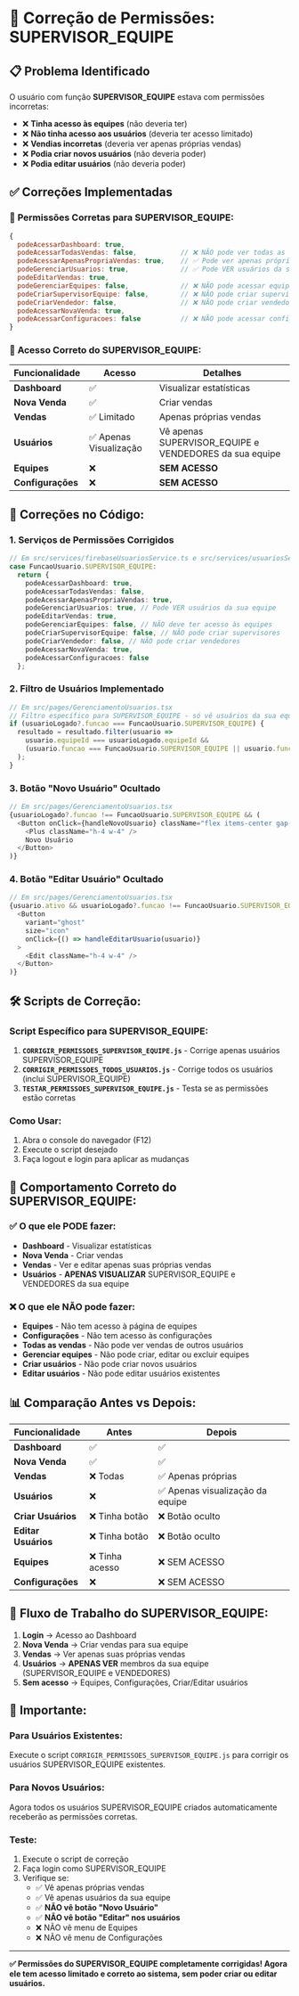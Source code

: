 # 🔧 Correção de Permissões: SUPERVISOR_EQUIPE

## 📋 Problema Identificado

O usuário com função **SUPERVISOR_EQUIPE** estava com permissões incorretas:
- ❌ **Tinha acesso às equipes** (não deveria ter)
- ❌ **Não tinha acesso aos usuários** (deveria ter acesso limitado)
- ❌ **Vendias incorretas** (deveria ver apenas próprias vendas)
- ❌ **Podia criar novos usuários** (não deveria poder)
- ❌ **Podia editar usuários** (não deveria poder)

## ✅ Correções Implementadas

### 🔧 **Permissões Corretas para SUPERVISOR_EQUIPE:**

```javascript
{
  podeAcessarDashboard: true,
  podeAcessarTodasVendas: false,           // ❌ NÃO pode ver todas as vendas
  podeAcessarApenasPropriaVendas: true,    // ✅ Pode ver apenas próprias vendas
  podeGerenciarUsuarios: true,             // ✅ Pode VER usuários da sua equipe
  podeEditarVendas: true,
  podeGerenciarEquipes: false,             // ❌ NÃO pode acessar equipes
  podeCriarSupervisorEquipe: false,        // ❌ NÃO pode criar supervisores
  podeCriarVendedor: false,                // ❌ NÃO pode criar vendedores
  podeAcessarNovaVenda: true,
  podeAcessarConfiguracoes: false          // ❌ NÃO pode acessar configurações
}
```

### 🎯 **Acesso Correto do SUPERVISOR_EQUIPE:**

| Funcionalidade | Acesso | Detalhes |
|----------------|--------|----------|
| **Dashboard** | ✅ | Visualizar estatísticas |
| **Nova Venda** | ✅ | Criar vendas |
| **Vendas** | ✅ Limitado | Apenas próprias vendas |
| **Usuários** | ✅ Apenas Visualização | Vê apenas SUPERVISOR_EQUIPE e VENDEDORES da sua equipe |
| **Equipes** | ❌ | **SEM ACESSO** |
| **Configurações** | ❌ | **SEM ACESSO** |

## 🔧 **Correções no Código:**

### 1. **Serviços de Permissões Corrigidos**
```typescript
// Em src/services/firebaseUsuariosService.ts e src/services/usuariosService.ts
case FuncaoUsuario.SUPERVISOR_EQUIPE:
  return {
    podeAcessarDashboard: true,
    podeAcessarTodasVendas: false,
    podeAcessarApenasPropriaVendas: true,
    podeGerenciarUsuarios: true, // Pode VER usuários da sua equipe
    podeEditarVendas: true,
    podeGerenciarEquipes: false, // NÃO deve ter acesso às equipes
    podeCriarSupervisorEquipe: false, // NÃO pode criar supervisores
    podeCriarVendedor: false, // NÃO pode criar vendedores
    podeAcessarNovaVenda: true,
    podeAcessarConfiguracoes: false
  };
```

### 2. **Filtro de Usuários Implementado**
```typescript
// Em src/pages/GerenciamentoUsuarios.tsx
// Filtro específico para SUPERVISOR_EQUIPE - só vê usuários da sua equipe
if (usuarioLogado?.funcao === FuncaoUsuario.SUPERVISOR_EQUIPE) {
  resultado = resultado.filter(usuario => 
    usuario.equipeId === usuarioLogado.equipeId && 
    (usuario.funcao === FuncaoUsuario.SUPERVISOR_EQUIPE || usuario.funcao === FuncaoUsuario.VENDEDOR)
  );
}
```

### 3. **Botão "Novo Usuário" Ocultado**
```typescript
// Em src/pages/GerenciamentoUsuarios.tsx
{usuarioLogado?.funcao !== FuncaoUsuario.SUPERVISOR_EQUIPE && (
  <Button onClick={handleNovoUsuario} className="flex items-center gap-2">
    <Plus className="h-4 w-4" />
    Novo Usuário
  </Button>
)}
```

### 4. **Botão "Editar Usuário" Ocultado**
```typescript
// Em src/pages/GerenciamentoUsuarios.tsx
{usuario.ativo && usuarioLogado?.funcao !== FuncaoUsuario.SUPERVISOR_EQUIPE && (
  <Button
    variant="ghost"
    size="icon"
    onClick={() => handleEditarUsuario(usuario)}
  >
    <Edit className="h-4 w-4" />
  </Button>
)}
```

## 🛠️ **Scripts de Correção:**

### **Script Específico para SUPERVISOR_EQUIPE:**
1. **`CORRIGIR_PERMISSOES_SUPERVISOR_EQUIPE.js`** - Corrige apenas usuários SUPERVISOR_EQUIPE
2. **`CORRIGIR_PERMISSOES_TODOS_USUARIOS.js`** - Corrige todos os usuários (inclui SUPERVISOR_EQUIPE)
3. **`TESTAR_PERMISSOES_SUPERVISOR_EQUIPE.js`** - Testa se as permissões estão corretas

### **Como Usar:**
1. Abra o console do navegador (F12)
2. Execute o script desejado
3. Faça logout e login para aplicar as mudanças

## 🎯 **Comportamento Correto do SUPERVISOR_EQUIPE:**

### ✅ **O que ele PODE fazer:**
- **Dashboard** - Visualizar estatísticas
- **Nova Venda** - Criar vendas
- **Vendas** - Ver e editar apenas suas próprias vendas
- **Usuários** - **APENAS VISUALIZAR** SUPERVISOR_EQUIPE e VENDEDORES da sua equipe

### ❌ **O que ele NÃO pode fazer:**
- **Equipes** - Não tem acesso à página de equipes
- **Configurações** - Não tem acesso às configurações
- **Todas as vendas** - Não pode ver vendas de outros usuários
- **Gerenciar equipes** - Não pode criar, editar ou excluir equipes
- **Criar usuários** - Não pode criar novos usuários
- **Editar usuários** - Não pode editar usuários existentes

## 📊 **Comparação Antes vs Depois:**

| Funcionalidade | Antes | Depois |
|----------------|-------|--------|
| **Dashboard** | ✅ | ✅ |
| **Nova Venda** | ✅ | ✅ |
| **Vendas** | ❌ Todas | ✅ Apenas próprias |
| **Usuários** | ❌ | ✅ Apenas visualização da equipe |
| **Criar Usuários** | ❌ Tinha botão | ❌ Botão oculto |
| **Editar Usuários** | ❌ Tinha botão | ❌ Botão oculto |
| **Equipes** | ❌ Tinha acesso | ❌ SEM ACESSO |
| **Configurações** | ❌ | ❌ SEM ACESSO |

## 🔄 **Fluxo de Trabalho do SUPERVISOR_EQUIPE:**

1. **Login** → Acesso ao Dashboard
2. **Nova Venda** → Criar vendas para sua equipe
3. **Vendas** → Ver apenas suas próprias vendas
4. **Usuários** → **APENAS VER** membros da sua equipe (SUPERVISOR_EQUIPE e VENDEDORES)
5. **Sem acesso** → Equipes, Configurações, Criar/Editar usuários

## 🚨 **Importante:**

### **Para Usuários Existentes:**
Execute o script `CORRIGIR_PERMISSOES_SUPERVISOR_EQUIPE.js` para corrigir os usuários SUPERVISOR_EQUIPE existentes.

### **Para Novos Usuários:**
Agora todos os usuários SUPERVISOR_EQUIPE criados automaticamente receberão as permissões corretas.

### **Teste:**
1. Execute o script de correção
2. Faça login como SUPERVISOR_EQUIPE
3. Verifique se:
   - ✅ Vê apenas próprias vendas
   - ✅ Vê apenas usuários da sua equipe
   - ✅ **NÃO vê botão "Novo Usuário"**
   - ✅ **NÃO vê botão "Editar" nos usuários**
   - ❌ NÃO vê menu de Equipes
   - ❌ NÃO vê menu de Configurações

---

**✅ Permissões do SUPERVISOR_EQUIPE completamente corrigidas! Agora ele tem acesso limitado e correto ao sistema, sem poder criar ou editar usuários.** 